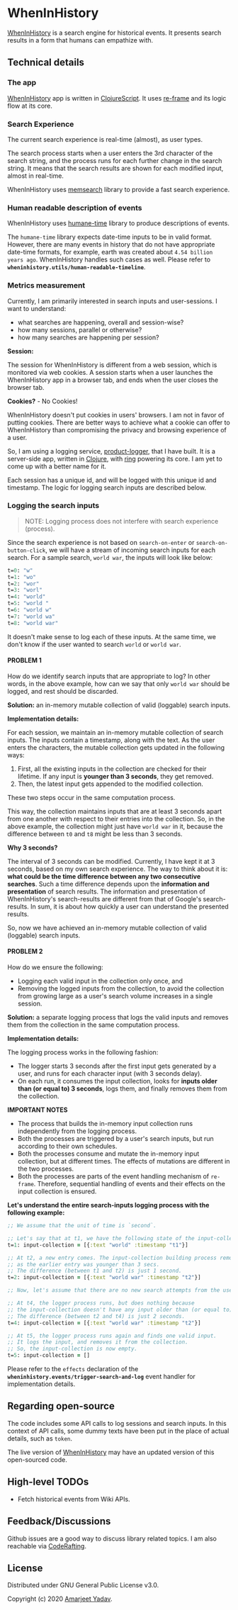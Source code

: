# WhenInHistory

[WhenInHistory](https://wheninhistory.herokuapp.com/) is a search engine for historical events. It presents search results in a form that humans can empathize with.

## Technical details

### The app
[WhenInHistory](https://wheninhistory.herokuapp.com/) app is written in [ClojureScript](https://clojurescript.org/). It uses [re-frame](https://github.com/Day8/re-frame) and its logic flow at its core.

### Search Experience
The current search experience is real-time (almost), as user types.

The search process starts when a user enters the 3rd character of the search string, and the process runs for each further change in the search string. It means that the search results are shown for each modified input, almost in real-time.

WhenInHistory uses [memsearch](https://github.com/coderafting/memsearch) library to provide a fast search experience.

### Human readable description of events
WhenInHistory uses [humane-time](https://github.com/coderafting/humane-time) library to produce descriptions of events.

The `humane-time` library expects date-time inputs to be in valid format. However, there are many events in history that do not have appropriate date-time formats, for example, earth was created about `4.54 billion years ago`. WhenInHistory handles such cases as well. Please refer to **`wheninhistory.utils/human-readable-timeline`**.

### Metrics measurement
Currently, I am primarily interested in search inputs and user-sessions. I want to understand:

- what searches are happening, overall and session-wise?
- how many sessions, parallel or otherwise?
- how many searches are happening per session?

**Session:**

The session for WhenInHistory is different from a web session, which is monitored via web cookies. A session starts when a user launches the WhenInHistory app in a browser tab, and ends when the user closes the browser tab.

**Cookies?** - No Cookies!

WhenInHistory doesn't put cookies in users' browsers. I am not in favor of putting cookies. There are better ways to achieve what a cookie can offer to WhenInHistory than compromising the privacy and browsing experience of a user.

So, I am using a logging service, [product-logger](https://product-logger.herokuapp.com/), that I have built. It is a server-side app, written in [Clojure](https://clojure.org/), with [ring](https://github.com/ring-clojure/ring) powering its core. I am yet to come up with a better name for it.

Each session has a unique id, and will be logged with this unique id and timestamp. The logic for logging search inputs are described below.

### Logging the search inputs
>NOTE: Logging process does not interfere with search experience (process).

Since the search experience is not based on `search-on-enter` or `search-on-button-click`, we will have a stream of incoming search inputs for each search. For a sample search, `world war`, the inputs will look like below:

```clojure
t=0: "w"
t=1: "wo"
t=2: "wor"
t=3: "worl"
t=4: "world"
t=5: "world "
t=6: "world w"
t=7: "world wa"
t=8: "world war"
```
It doesn't make sense to log each of these inputs. At the same time, we don't know if the user wanted to search `world` or `world war`.

#### PROBLEM 1

How do we identify search inputs that are appropriate to log? In other words, in the above example, how can we say that only `world war` should be logged, and rest should be discarded.

**Solution:** an in-memory mutable collection of valid (loggable) search inputs.

**Implementation details:**

For each session, we maintain an in-memory mutable collection of search inputs. The inputs contain a timestamp, along with the text. As the user enters the characters, the mutable collection gets updated in the following ways:

1. First, all the existing inputs in the collection are checked for their lifetime. If any input is **younger than 3 seconds**, they get removed.
2. Then, the latest input gets appended to the modified collection.

These two steps occur in the same computation process.

This way, the collection maintains inputs that are at least 3 seconds apart from one another with respect to their entries into the collection. So, in the above example, the collection might just have `world war` in it, because the difference between `t0` and `t8` might be less than 3 seconds.

**Why 3 seconds?**

The interval of 3 seconds can be modified. Currently, I have kept it at 3 seconds, based on my own search experience. The way to think about it is: **what could be the time difference between any two consecutive searches**. Such a time difference depends upon the **information and presentation** of search results. The information and presentation of WhenInHistory's search-results are different from that of Google's search-results. In sum, it is about how quickly a user can understand the presented results.

So, now we have achieved an in-memory mutable collection of valid (loggable) search inputs.

#### PROBLEM 2

How do we ensure the following:
- Logging each valid input in the collection only once, and
- Removing the logged inputs from the collection, to avoid the collection from growing large as a user's search volume increases in a single session.

**Solution:** a separate logging process that logs the valid inputs and removes them from the collection in the same computation process.

**Implementation details:**

The logging process works in the following fashion:

- The logger starts 3 seconds after the first input gets generated by a user, and runs for each character input (with 3 seconds delay).
- On each run, it consumes the input collection, looks for **inputs older than (or equal to) 3 seconds**, logs them, and finally removes them from the collection.

**IMPORTANT NOTES**

- The process that builds the in-memory input collection runs independently from the logging process.
- Both the processes are triggered by a user's search inputs, but run according to their own schedules.
- Both the processes consume and mutate the in-memory input collection, but at different times. The effects of mutations are different in the two processes.
- Both the processes are parts of the event handling mechanism of `re-frame`. Therefore, sequential handling of events and their effects on the input collection is ensured.

**Let's understand the entire search-inputs logging process with the following example:**

```clojure
;; We assume that the unit of time is `second`.

;; Let's say that at t1, we have the following state of the input-collection
t=1: input-collection = [{:text "world" :timestamp "t1"}]

;; At t2, a new entry comes. The input-collection building process removes the earlier entry,
;; as the earlier entry was younger than 3 secs.
;; The difference (between t1 and t2) is just 1 second.
t=2: input-collection = [{:text "world war" :timestamp "t2"}]

;; Now, let's assume that there are no new search attempts from the user.

;; At t4, the logger process runs, but does nothing because
;; the input-collection doesn't have any input older than (or equal to) 3 seconds.
;; The difference (between t2 and t4) is just 2 seconds.
t=4: input-collection = [{:text "world war" :timestamp "t2"}]

;; At t5, the logger process runs again and finds one valid input.
;; It logs the input, and removes it from the collection.
;; So, the input-collection is now empty.
t=5: input-collection = []

```
Please refer to the `effects` declaration of the **`wheninhistory.events/trigger-search-and-log`** event handler for implementation details.

## Regarding open-source
The code includes some API calls to log sessions and search inputs. In this context of API calls, some dummy texts have been put in the place of actual details, such as `token`.

The live version of [WhenInHistory](https://wheninhistory.herokuapp.com/) may have an updated version of this open-sourced code.

## High-level TODOs
- Fetch historical events from Wiki APIs.

## Feedback/Discussions
Github issues are a good way to discuss library related topics. I am also reachable via [CodeRafting](https://www.coderafting.com/).

## License
Distributed under GNU General Public License v3.0.

Copyright (c) 2020 [Amarjeet Yadav](https://www.coderafting.com/).